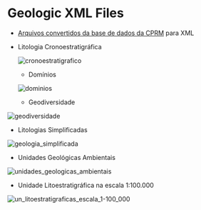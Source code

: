 # Geologic XML Files

 - [Arquivos convertidos da base de dados da CPRM](http://geosgb.cprm.gov.br/geosgb/manuais.html
) para XML

 - Litologia Cronoestratigráfica
 
    ![cronoestratigrafico](https://user-images.githubusercontent.com/53950449/120333380-03eb5680-c2c6-11eb-93a8-81b39bb89534.png)

   - Domínios
   
   ![dominios](https://user-images.githubusercontent.com/53950449/120333313-f2a24a00-c2c5-11eb-93a2-918d9ef48c6c.png)

   - Geodiversidade
   
  ![geodiversidade](https://user-images.githubusercontent.com/53950449/120333325-f635d100-c2c5-11eb-9936-83385c7e91ae.png)
 
  - Litologias Simplificadas
   
  ![geologia_simplificada](https://user-images.githubusercontent.com/53950449/120333771-67758400-c2c6-11eb-94db-e5970162103d.png)

   - Unidades Geológicas Ambientais
   
   ![unidades_geologicas_ambientais](https://user-images.githubusercontent.com/53950449/120333819-74927300-c2c6-11eb-9de9-dfd6a1f1850e.png)

   
   - Unidade Litoestratigráfica na escala 1:100.000
   
  ![un_litoestratigraficas_escala_1-100_000](https://user-images.githubusercontent.com/53950449/120333840-79efbd80-c2c6-11eb-92fb-3793b352c03d.png)


